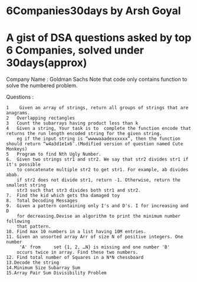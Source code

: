 # 6Companies30days by Arsh Goyal

# A gist of DSA questions asked by top 6 Companies, solved under 30days(approx) 

Company Name : Goldman Sachs
Note that code only contains function to solve the numbered problem.


Questions :

    1    Given an array of strings, return all groups of strings that are anagrams.
    2   Overlapping rectangles
    3   Count the subarrays having product less than k
    4   Given a string, Your task is to  complete the function encode that returns the run length encoded string for the given string.
        eg if the input string is “wwwwaaadexxxxxx”, then the function should return “w4a3d1e1x6″.(Modified version of question named Cute Monkeys)
    5   Program to find Nth Ugly Number.
    6.  Given two strings str1 and str2. We say that str2 divides str1 if it's possible
        to concatenate multiple str2 to get str1. For example, ab divides abab. 
        if str2 does not divide str1, return -1. Otherwise, return the smallest string 
        str3 such that str3 divides both str1 and str2.
    7.  Find the kid which gets tha damaged toy
    8.  Total Decoding Messages 
    9.  Given a pattern containing only I's and D's. I for increasing and D 
        for decreasing.Devise an algorithm to print the minimum number following
        that pattern.
    10. Find max 10 numbers in a list having 10M entries.
    11. Given an unsorted array Arr of size N of positive integers. One number 
         'A' from     set {1, 2, …N} is missing and one number 'B' 
        occurs twice in array. Find these two numbers.
    12. Find total number of Squares in a N*N chessboard
    13.Decode the string
    14.Minimum Size Subarray Sum
    15.Array Pair Sum Divisibility Problem
